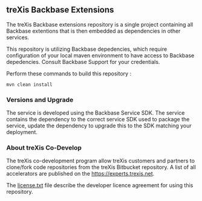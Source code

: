 ## treXis Backbase Extensions
The treXis Backbase extensions repository is a single project containing all Backbase extentions that is then embedded as dependencies in other services.

This repository is utilizing Backbase depedencies, which require configuration of your local maven environment to have access to Backbase depedencies.  Consult Backbase Support for your credentials.

Perform these commands to build this repository :
```
mvn clean install
```

### Versions and Upgrade
The service is developed using the Backbase Service SDK.  The service contains the dependency to the correct service SDK used to package the service, update the dependency to upgrade this to the SDK matching your deployment.

### About treXis Co-Develop
The treXis co-development program allow treXis customers and partners to clone/fork code repositories from the treXis Bitbucket repository.  A list of all accelerators are published on the https://experts.trexis.net.

The <a href="license.txt">license.txt</a> file describe the developer licence agreement for using this repository.